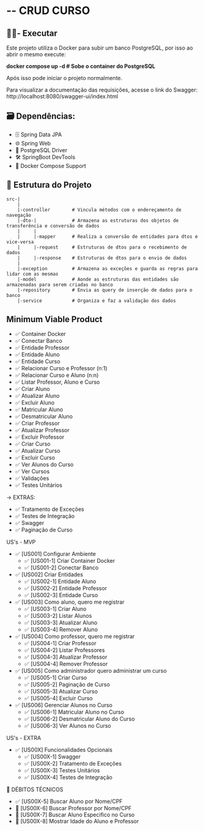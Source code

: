 # -- CRUD CURSO

## 🧑🏻- Executar
  Este projeto utiliza o Docker para subir um banco PostgreSQL, por isso ao abrir o mesmo execute:
  
  **docker compose up -d    # Sobe o container do PostgreSQL**
  
  Após isso pode iniciar o projeto normalmente. 
  
  Para visualizar a documentação das requisições, acesse o link do Swagger: http://localhost:8080/swagger-ui/index.html

## 🗃️ **Dependências:** 
- 🗄️ Spring Data JPA 
- 🌐  Spring Web 
- 📃 PostgreSQL Driver 
- 🛠️ SpringBoot DevTools 
- 🐋 Docker Compose Support 
 
## 📂 Estrutura do Projeto
    src-|
        |
        |-controller        # Vincula métodos com o endereçamento de navegação
        |-dto-|             # Armazena as estruturas dos objetos de transferência e conversão de dados
        |     |
        |     |-mapper      # Realiza a conversão de entidades para dtos e vice-versa
        |     |-request     # Estruturas de dtos para o recebimento de dados
        |     |-response    # Estruturas de dtos para o envio de dados
        |
        |-exception         # Armazena as exceções e guarda as regras para lidar com as mesmas
        |-model             # Aonde as estruturas das entidades são armazenadas para serem criadas no banco
        |-repository        # Envia as query de inserção de dados para o banco
        |-service           # Organiza e faz a validação dos dados

## Minimum Viable Product
- ✅ Container Docker
- ✅ Conectar Banco
- ✅ Entidade Professor
- ✅ Entidade Aluno
- ✅ Entidade Curso
- ✅ Relacionar Curso e Professor (n:1)
- ✅ Relacionar Curso e Aluno (n:n)
- ✅ Listar Professor, Aluno e Curso
- ✅ Criar Aluno
- ✅ Atualizar Aluno
- ✅ Excluir Aluno
- ✅ Matricular Aluno
- ✅ Desmatricular Aluno
- ✅ Criar Professor
- ✅ Atualizar Professor
- ✅ Excluir Professor
- ✅ Criar Curso
- ✅ Atualizar Curso
- ✅ Excluir Curso
- ✅ Ver Alunos do Curso
- ✅ Ver Cursos
- ✅ Validações
- ✅ Testes Unitários
 
-> EXTRAS:
- ✅ Tratamento de Exceções
- ✅ Testes de Integração
- ✅ Swagger
- ✅ Paginação de Curso
 
US's - MVP
- ✅ [US001] Configurar Ambiente
    - ✅ [US001-1] Criar Container Docker
    - ✅ [US001-2] Conectar Banco
- ✅ [US002] Criar Entidades
    - ✅ [US002-1] Entidade Aluno
    - ✅ [US002-2] Entidade Professor
    - ✅ [US002-3] Entidade Curso
- ✅ [US003] Como aluno, quero me registrar
    - ✅ [US003-1] Criar Aluno
    - ✅ [US003-2] Listar Alunos
    - ✅ [US003-3] Atualizar Aluno
    - ✅ [US003-4] Remover Aluno
- ✅ [US004] Como professor, quero me registrar
    - ✅ [US004-1] Criar Professor
    - ✅ [US004-2] Listar Professores
    - ✅ [US004-3] Atualizar Professor
    - ✅ [US004-4] Remover Professor
- ✅ [US005] Como administrador quero administrar um curso
    - ✅ [US005-1] Criar Curso
    - ✅ [US005-2] Paginação de Curso
    - ✅ [US005-3] Atualizar Curso
    - ✅ [US005-4] Excluir Curso
- ✅ [US006] Gerenciar Alunos no Curso
    - ✅ [US006-1] Matricular Aluno no Curso
    - ✅ [US006-2] Desmatricular Aluno do Curso
    - ✅ [US006-3] Ver Alunos no Curso

US's - EXTRA
- ✅ [US00X] Funcionalidades Opcionais
    - ✅ [US00X-1] Swagger
    - ✅ [US00X-2] Tratamento de Exceções
    - ✅ [US00X-3] Testes Unitários
    - ✅ [US00X-4] Testes de Integração

🚧 DÉBITOS TÉCNICOS

- ✅ [US00X-5] Buscar Aluno por Nome/CPF
- 🚧 [US00X-6] Buscar Professor por Nome/CPF
- 🚧 [US00X-7] Buscar Aluno Especifico no Curso
- 🚧 [US00X-8] Mostrar Idade do Aluno e Professor
    